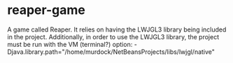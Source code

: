 # reaper-game
A game called Reaper. It relies on having the LWJGL3 library being included in the project. Additionally, in order to use the LWJGL3 library, the project must be run with the VM (terminal?) option:
-Djava.library.path="/home/murdock/NetBeansProjects/libs/lwjgl/native"

